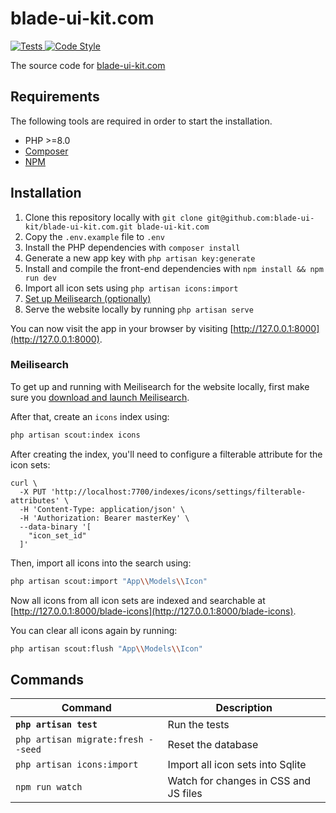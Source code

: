 # blade-ui-kit.com

<a href="https://github.com/blade-ui-kit/blade-ui-kit.com/actions?query=workflow%3ATests">
    <img src="https://github.com/blade-ui-kit/blade-ui-kit.com/workflows/Tests/badge.svg" alt="Tests">
</a>
<a href="https://github.styleci.io/repos/279074209">
    <img src="https://github.styleci.io/repos/279074209/shield?style=flat" alt="Code Style">
</a>

The source code for [blade-ui-kit.com](https://blade-ui-kit.com)

## Requirements

The following tools are required in order to start the installation.

- PHP >=8.0
- [Composer](https://getcomposer.org/download/)
- [NPM](https://docs.npmjs.com/downloading-and-installing-node-js-and-npm)

## Installation

1. Clone this repository locally with `git clone git@github.com:blade-ui-kit/blade-ui-kit.com.git blade-ui-kit.com`
2. Copy the `.env.example` file to `.env`
3. Install the PHP dependencies with `composer install` 
4. Generate a new app key with `php artisan key:generate`
5. Install and compile the front-end dependencies with `npm install && npm run dev`
6. Import all icon sets using `php artisan icons:import`
7. [Set up Meilisearch (optionally)](#meilisearch)
8. Serve the website locally by running `php artisan serve`

You can now visit the app in your browser by visiting [http://127.0.0.1:8000](http://127.0.0.1:8000).

### Meilisearch

To get up and running with Meilisearch for the website locally, first make sure you [download and launch Meilisearch](https://docs.meilisearch.com/learn/getting_started/installation.html#download-and-launch).

After that, create an `icons` index using:

```bash
php artisan scout:index icons
```

After creating the index, you'll need to configure a filterable attribute for the icon sets:

```
curl \
  -X PUT 'http://localhost:7700/indexes/icons/settings/filterable-attributes' \
  -H 'Content-Type: application/json' \
  -H 'Authorization: Bearer masterKey' \
  --data-binary '[
    "icon_set_id"
  ]'
```

Then, import all icons into the search using:

```bash
php artisan scout:import "App\\Models\\Icon"
```

Now all icons from all icon sets are indexed and searchable at [http://127.0.0.1:8000/blade-icons](http://127.0.0.1:8000/blade-icons).

You can clear all icons again by running:

```bash
php artisan scout:flush "App\\Models\\Icon"
```

## Commands

Command | Description
--- | ---
**`php artisan test`** | Run the tests
`php artisan migrate:fresh --seed` | Reset the database
`php artisan icons:import` | Import all icon sets into Sqlite
`npm run watch` | Watch for changes in CSS and JS files
